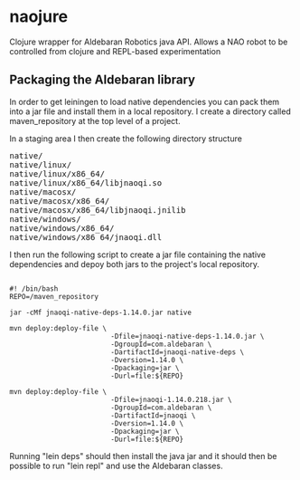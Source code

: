 # naojure

Clojure wrapper for Aldebaran Robotics java API. Allows a NAO robot to be
controlled from clojure and REPL-based experimentation

## Packaging the Aldebaran library
In order to get leiningen to load native dependencies you can pack them
into a jar file and install them in a local repository. I create a
directory called maven_repository at the top level of a project.

In a staging area I then create the following directory structure

<pre>
native/
native/linux/
native/linux/x86_64/
native/linux/x86_64/libjnaoqi.so
native/macosx/
native/macosx/x86_64/
native/macosx/x86_64/libjnaoqi.jnilib
native/windows/
native/windows/x86_64/
native/windows/x86_64/jnaoqi.dll
</pre>

I then run the following script to create a jar file containing the native
dependencies and depoy both jars to the project's local repository.

<pre lang="shell"><code>
#! /bin/bash
REPO=<PATH TO YOUR PROJECT HERE>/maven_repository

jar -cMf jnaoqi-native-deps-1.14.0.jar native

mvn deploy:deploy-file \
                         -Dfile=jnaoqi-native-deps-1.14.0.jar \
                         -DgroupId=com.aldebaran \
                         -DartifactId=jnaoqi-native-deps \
                         -Dversion=1.14.0 \
                         -Dpackaging=jar \
                         -Durl=file:${REPO}

mvn deploy:deploy-file \
                         -Dfile=jnaoqi-1.14.0.218.jar \
                         -DgroupId=com.aldebaran \
                         -DartifactId=jnaoqi \
                         -Dversion=1.14.0 \
                         -Dpackaging=jar \
                         -Durl=file:${REPO}
</code></pre>

Running "lein deps" should then install the java jar and it should then be
possible to run "lein repl" and use the Aldebaran classes.
